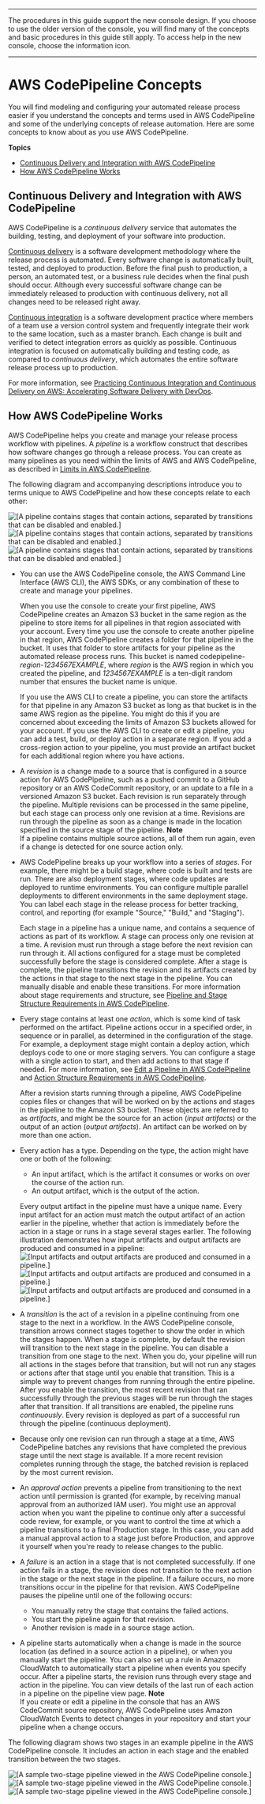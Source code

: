 --------

The procedures in this guide support the new console design\. If you choose to use the older version of the console, you will find many of the concepts and basic procedures in this guide still apply\. To access help in the new console, choose the information icon\.

--------

# AWS CodePipeline Concepts<a name="concepts"></a>

You will find modeling and configuring your automated release process easier if you understand the concepts and terms used in AWS CodePipeline and some of the underlying concepts of release automation\. Here are some concepts to know about as you use AWS CodePipeline\.

**Topics**
+ [Continuous Delivery and Integration with AWS CodePipeline](#concepts-continuous-delivery-integration)
+ [How AWS CodePipeline Works](#concepts-how-it-works)

## Continuous Delivery and Integration with AWS CodePipeline<a name="concepts-continuous-delivery-integration"></a>

AWS CodePipeline is a *continuous delivery* service that automates the building, testing, and deployment of your software into production\. 

[Continuous delivery](https://aws.amazon.com/devops/continuous-delivery/) is a software development methodology where the release process is automated\. Every software change is automatically built, tested, and deployed to production\. Before the final push to production, a person, an automated test, or a business rule decides when the final push should occur\. Although every successful software change can be immediately released to production with continuous delivery, not all changes need to be released right away\.

[Continuous integration](https://aws.amazon.com/devops/continuous-integration/) is a software development practice where members of a team use a version control system and frequently integrate their work to the same location, such as a master branch\. Each change is built and verified to detect integration errors as quickly as possible\. Continuous integration is focused on automatically building and testing code, as compared to *continuous delivery*, which automates the entire software release process up to production\.

For more information, see [Practicing Continuous Integration and Continuous Delivery on AWS: Accelerating Software Delivery with DevOps](https://d0.awsstatic.com/whitepapers/DevOps/practicing-continuous-integration-continuous-delivery-on-AWS.pdf)\.

## How AWS CodePipeline Works<a name="concepts-how-it-works"></a>

AWS CodePipeline helps you create and manage your release process workflow with pipelines\. A *pipeline* is a workflow construct that describes how software changes go through a release process\. You can create as many pipelines as you need within the limits of AWS and AWS CodePipeline, as described in [Limits in AWS CodePipeline](limits.md)\. 

The following diagram and accompanying descriptions introduce you to terms unique to AWS CodePipeline and how these concepts relate to each other:

![\[A pipeline contains stages that contain actions, separated by transitions that can be disabled and enabled.\]](http://docs.aws.amazon.com/codepipeline/latest/userguide/images/pipeline-elements-workflow.png)![\[A pipeline contains stages that contain actions, separated by transitions that can be disabled and enabled.\]](http://docs.aws.amazon.com/codepipeline/latest/userguide/)![\[A pipeline contains stages that contain actions, separated by transitions that can be disabled and enabled.\]](http://docs.aws.amazon.com/codepipeline/latest/userguide/)
+ You can use the AWS CodePipeline console, the AWS Command Line Interface \(AWS CLI\), the AWS SDKs, or any combination of these to create and manage your pipelines\. 

  When you use the console to create your first pipeline, AWS CodePipeline creates an Amazon S3 bucket in the same region as the pipeline to store items for all pipelines in that region associated with your account\. Every time you use the console to create another pipeline in that region, AWS CodePipeline creates a folder for that pipeline in the bucket\. It uses that folder to store artifacts for your pipeline as the automated release process runs\. This bucket is named codepipeline\-*region*\-*1234567EXAMPLE*, where *region* is the AWS region in which you created the pipeline, and *1234567EXAMPLE* is a ten\-digit random number that ensures the bucket name is unique\. 

  If you use the AWS CLI to create a pipeline, you can store the artifacts for that pipeline in any Amazon S3 bucket as long as that bucket is in the same AWS region as the pipeline\. You might do this if you are concerned about exceeding the limits of Amazon S3 buckets allowed for your account\. If you use the AWS CLI to create or edit a pipeline, you can add a test, build, or deploy action in a separate region\. If you add a cross\-region action to your pipeline, you must provide an artifact bucket for each additional region where you have actions\.
+ A *revision* is a change made to a source that is configured in a source action for AWS CodePipeline, such as a pushed commit to a GitHub repository or an AWS CodeCommit repository, or an update to a file in a versioned Amazon S3 bucket\. Each revision is run separately through the pipeline\. Multiple revisions can be processed in the same pipeline, but each stage can process only one revision at a time\. Revisions are run through the pipeline as soon as a change is made in the location specified in the source stage of the pipeline\.
**Note**  
If a pipeline contains multiple source actions, all of them run again, even if a change is detected for one source action only\. 
+ AWS CodePipeline breaks up your workflow into a series of *stages*\. For example, there might be a build stage, where code is built and tests are run\. There are also deployment stages, where code updates are deployed to runtime environments\. You can configure multiple parallel deployments to different environments in the same deployment stage\. You can label each stage in the release process for better tracking, control, and reporting \(for example "Source," "Build," and "Staging"\)\. 

  Each stage in a pipeline has a unique name, and contains a sequence of actions as part of its workflow\. A stage can process only one revision at a time\. A revision must run through a stage before the next revision can run through it\. All actions configured for a stage must be completed successfully before the stage is considered complete\. After a stage is complete, the pipeline transitions the revision and its artifacts created by the actions in that stage to the next stage in the pipeline\. You can manually disable and enable these transitions\. For more information about stage requirements and structure, see [Pipeline and Stage Structure Requirements in AWS CodePipeline](reference-pipeline-structure.md#pipeline-requirements)\.
+ Every stage contains at least one *action*, which is some kind of task performed on the artifact\. Pipeline actions occur in a specified order, in sequence or in parallel, as determined in the configuration of the stage\. For example, a deployment stage might contain a deploy action, which deploys code to one or more staging servers\. You can configure a stage with a single action to start, and then add actions to that stage if needed\. For more information, see [Edit a Pipeline in AWS CodePipeline](pipelines-edit.md) and [Action Structure Requirements in AWS CodePipeline](reference-pipeline-structure.md#action-requirements)\. 

  After a revision starts running through a pipeline, AWS CodePipeline copies files or changes that will be worked on by the actions and stages in the pipeline to the Amazon S3 bucket\. These objects are referred to as *artifacts*, and might be the source for an action \(*input artifacts*\) or the output of an action \(*output artifacts*\)\. An artifact can be worked on by more than one action\.
+ Every action has a type\. Depending on the type, the action might have one or both of the following:
  + An input artifact, which is the artifact it consumes or works on over the course of the action run\.
  + An output artifact, which is the output of the action\.

  Every output artifact in the pipeline must have a unique name\. Every input artifact for an action must match the output artifact of an action earlier in the pipeline, whether that action is immediately before the action in a stage or runs in a stage several stages earlier\. The following illustration demonstrates how input artifacts and output artifacts are produced and consumed in a pipeline:  
![\[Input artifacts and output artifacts are produced and consumed in a pipeline.\]](http://docs.aws.amazon.com/codepipeline/latest/userguide/images/codepipeline-artifactsexplained.png)![\[Input artifacts and output artifacts are produced and consumed in a pipeline.\]](http://docs.aws.amazon.com/codepipeline/latest/userguide/)![\[Input artifacts and output artifacts are produced and consumed in a pipeline.\]](http://docs.aws.amazon.com/codepipeline/latest/userguide/)
+ A *transition* is the act of a revision in a pipeline continuing from one stage to the next in a workflow\. In the AWS CodePipeline console, transition arrows connect stages together to show the order in which the stages happen\. When a stage is complete, by default the revision will transition to the next stage in the pipeline\. You can disable a transition from one stage to the next\. When you do, your pipeline will run all actions in the stages before that transition, but will not run any stages or actions after that stage until you enable that transition\. This is a simple way to prevent changes from running through the entire pipeline\. After you enable the transition, the most recent revision that ran successfully through the previous stages will be run through the stages after that transition\. If all transitions are enabled, the pipeline runs *continuously*\. Every revision is deployed as part of a successful run through the pipeline \(continuous deployment\)\.
+ Because only one revision can run through a stage at a time, AWS CodePipeline batches any revisions that have completed the previous stage until the next stage is available\. If a more recent revision completes running through the stage, the batched revision is replaced by the most current revision\. 
+ An *approval action* prevents a pipeline from transitioning to the next action until permission is granted \(for example, by receiving manual approval from an authorized IAM user\)\. You might use an approval action when you want the pipeline to continue only after a successful code review, for example, or you want to control the time at which a pipeline transitions to a final Production stage\. In this case, you can add a manual approval action to a stage just before Production, and approve it yourself when you're ready to release changes to the public\. 
+ A *failure* is an action in a stage that is not completed successfully\. If one action fails in a stage, the revision does not transition to the next action in the stage or the next stage in the pipeline\. If a failure occurs, no more transitions occur in the pipeline for that revision\. AWS CodePipeline pauses the pipeline until one of the following occurs: 
  + You manually retry the stage that contains the failed actions\.
  + You start the pipeline again for that revision\.
  + Another revision is made in a source stage action\.
+ A pipeline starts automatically when a change is made in the source location \(as defined in a source action in a pipeline\), or when you manually start the pipeline\. You can also set up a rule in Amazon CloudWatch to automatically start a pipeline when events you specify occur\. After a pipeline starts, the revision runs through every stage and action in the pipeline\. You can view details of the last run of each action in a pipeline on the pipeline view page\.
**Note**  
If you create or edit a pipeline in the console that has an AWS CodeCommit source repository, AWS CodePipeline uses Amazon CloudWatch Events to detect changes in your repository and start your pipeline when a change occurs\.

The following diagram shows two stages in an example pipeline in the AWS CodePipeline console\. It includes an action in each stage and the enabled transition between the two stages\.

![\[A sample two-stage pipeline viewed in the AWS CodePipeline console.\]](http://docs.aws.amazon.com/codepipeline/latest/userguide/images/codepipeline-firstpipeline-pol.png)![\[A sample two-stage pipeline viewed in the AWS CodePipeline console.\]](http://docs.aws.amazon.com/codepipeline/latest/userguide/)![\[A sample two-stage pipeline viewed in the AWS CodePipeline console.\]](http://docs.aws.amazon.com/codepipeline/latest/userguide/)